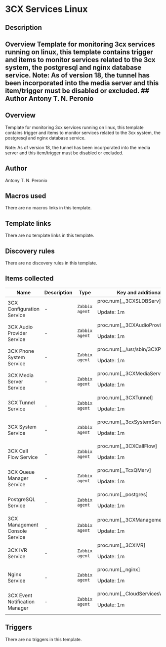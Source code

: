 # 3CX Services Linux

## Description

## Overview Template for monitoring 3cx services running on linux, this template contains trigger and items to monitor services related to the 3cx system, the postgresql and nginx database service. Note: As of version 18, the tunnel has been incorporated into the media server and this item/trigger must be disabled or excluded. ## Author Antony T. N. Peronio 

## Overview

Template for monitoring 3cx services running on linux, this template contains trigger and items to monitor services related to the 3cx system, the postgresql and nginx database service.


 


Note: As of version 18, the tunnel has been incorporated into the media server and this item/trigger must be disabled or excluded.



## Author

Antony T. N. Peronio

## Macros used

There are no macros links in this template.

## Template links

There are no template links in this template.

## Discovery rules

There are no discovery rules in this template.

## Items collected

|Name|Description|Type|Key and additional info|
|----|-----------|----|----|
|3CX Configuration Service|<p>-</p>|`Zabbix agent`|proc.num[,,,3CXSLDBServ]<p>Update: 1m</p>|
|3CX Audio Provider Service|<p>-</p>|`Zabbix agent`|proc.num[,,,3CXAudioProvider]<p>Update: 1m</p>|
|3CX Phone System Service|<p>-</p>|`Zabbix agent`|proc.num[,,,/usr/sbin/3CXPhoneSystem]<p>Update: 1m</p>|
|3CX Media Server Service|<p>-</p>|`Zabbix agent`|proc.num[,,,3CXMediaServer]<p>Update: 1m</p>|
|3CX Tunnel Service|<p>-</p>|`Zabbix agent`|proc.num[,,,3CXTunnel]<p>Update: 1m</p>|
|3CX System Service|<p>-</p>|`Zabbix agent`|proc.num[,,,3cxSystemService]<p>Update: 1m</p>|
|3CX Call Flow Service|<p>-</p>|`Zabbix agent`|proc.num[,,,3CXCallFlow]<p>Update: 1m</p>|
|3CX Queue Manager Service|<p>-</p>|`Zabbix agent`|proc.num[,,,TcxQMsrv]<p>Update: 1m</p>|
|PostgreSQL Service|<p>-</p>|`Zabbix agent`|proc.num[,,,postgres]<p>Update: 1m</p>|
|3CX Management Console Service|<p>-</p>|`Zabbix agent`|proc.num[,,,3CXManagementConsole]<p>Update: 1m</p>|
|3CX IVR Service|<p>-</p>|`Zabbix agent`|proc.num[,,,3CXIVR]<p>Update: 1m</p>|
|Nginx Service|<p>-</p>|`Zabbix agent`|proc.num[,,,nginx]<p>Update: 1m</p>|
|3CX Event Notification Manager|<p>-</p>|`Zabbix agent`|proc.num[,,,CloudServicesWatcher]<p>Update: 1m</p>|
## Triggers

There are no triggers in this template.

